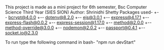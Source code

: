 This project is made as a mini project for 6th semester, Bsc Computer Science Third Year (SIES SION)
Author: Shrinidhi Shetty
Packages used-
+-- bcrypt@4.0.0
+-- dotenv@8.2.0
+-- ejs@3.0.1
+-- express@4.17.1
+-- express-flash@0.0.2
+-- express-session@1.17.0
+-- method@2.0.0
+-- method-override@3.0.0
+-- nodemon@2.0.2
+-- passport@0.4.1
+-- socket.io@2.3.0

To run type the following command in bash- "npm run devStart"
